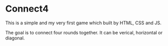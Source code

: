 # Connect4

This is a simple and my very first game which built by HTML, CSS and JS. 

The goal is to connect four rounds together. It can be verical, horizontal  or diagonal.

